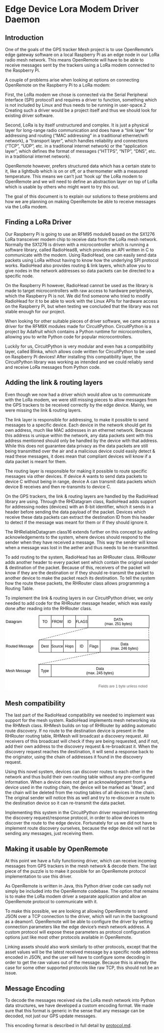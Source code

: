 # Edge Device Lora Modem Driver Daemon

## Introduction

One of the goals of the GPS tracker Mesh project is to use OpenRemote’s edge gateway software on a local Raspberry Pi as an edge node in our LoRa radio mesh network. This means OpenRemote will have to be able to receive messages sent by the trackers using a LoRa modem connected to the Raspberry Pi. 

A couple of problems arise when looking at options on connecting OpenRemote on the Raspberry Pi to a LoRa modem: 

First, the LoRa modem we chose is connected via the Serial Peripheral Interface (SPI) protocol1 and requires a driver to function, something which is not included by Linux and thus needs to be running in user-space.2 Creating such a driver would be a project itself and thus we should look for existing driver software. 

Second, LoRa is by itself unstructured and complex. It is just a physical layer for long-range radio communication and does have a “link layer” for addressing and routing (“MAC addressing” in a traditional ethernet/wifi network), a “transport layer”, which handles reliability and connections (“TCP”, “UDP”, etc. in a traditional internet network) or the “application layer”, which defines the format of messages (“HTTPS”, “NTP”, “DNS”, etc. in a traditional internet network).  

OpenRemote however, prefers structured data which has a certain state to it, like a lightbulb which is on or off, or a thermometer with a measured temperature. This means we can’t just ‘hook up’ the LoRa modem to OpenRemote and we will need to define an abstraction layer on top of LoRa which is usable by others who might want to try this out. 

The goal of this document is to explain our solutions to these problems and how we are planning on making OpenRemote be able to receive messages via the LoRa modem.

## Finding a LoRa Driver 

Our Raspberry Pi is going to use an RFM95 module6 based on the SX1276 LoRa transceiver modem chip to receive data from the LoRa mesh network. Normally the SX1276 is driven with a microcontroller which is running a software library, called RadioHead8, which provides an API written in C to communicate with the modem. Using RadioHead, one can easily send data packets using LoRa without having to know how the underlying SPI protocol works. RadioHead also provides routing & link layers, which allow you to give nodes in the network addresses so data packets can be directed to a specific node. 

On the Raspberry Pi however, RadioHead cannot be used as the library is made to target microcontrollers with raw access to hardware peripherals, which the Raspberry Pi is not. We did find someone who tried to modify RadioHead for it to be able to work with the Linux APIs for hardware access on the Raspberry Pi, but when testing we concluded that the library was not stable enough for our project. 

When looking for other suitable pieces of driver software, we came across a driver for the RFM9X modules made for CircuitPython. CircuitPython is a project by Adafruit which contains a Python runtime for microcontrollers, allowing you to write Python code for popular microcontrollers.  

Luckily for us, CircuitPython is very modular and even has a compatibility layer, called Blinka, which allows code written for CircuitPython to be used on Raspberry Pi devices! After installing this compatibility layer, the CircuitPython library was working as intended and we could reliably send and receive LoRa messages from Python code.

## Adding the link & routing layers 

Even though we now had a driver which would allow us to communicate with the LoRa modem, we were still missing pieces to allow messages from the GPS trackers to be received correctly by the edge device. Mainly, we were missing the link & routing layers.

The link layer is responsible for addressing, to make it possible to send messages to a specific device. Each device in the network should get its own address, much like MAC addresses in an ethernet network. Because this address is unique within the network, any data packets sent with this address mentioned should only be handled by the device with that address. While this does not guarantee data privacy as the data packets are still being transmitted over the air and a malicious device could easily detect & read these messages, it does mean that compliant devices will know if a data packet is meant for them. 

The routing layer is responsible for making it possible to route specific messages via other devices. If device A wants to send data packets to device C without being in range, device A can transmit data packets which device B receives and then re-transmits to device C. 

On the GPS trackers, the link & routing layers are handled by the RadioHead library are using. Through the RHDatagram class, RadioHead adds support for addressing nodes (devices) with an 8-bit identifier, which it sends in a header before sending the data payload of the packet. Devices which receive these data packets can extract the destination ID from this header to detect if the message was meant for them or if they should ignore it.  

The RHReliableDatagram class16 extends further on this concept by adding acknowledgements to the system, where devices should respond to the sender when they have received a message. This way the sender will know when a message was lost in the aether and thus needs to be re-transmitted. 

To add routing to the system, RadioHead has an RHRouter class. RHRouter adds another header to every packet sent which contain the original sender & destination of the packet. Because of this, receivers of the packet will know if they are the destination or if they should re-transmit the packet to another device to make the packet reach its destination. To tell the system how the route these packets, the RHRouter class allows programming a Routing Table. 

To implement the link & routing layers in our CircuitPython driver, we only needed to add code for the RHRouter message header, which was easily done after reading into the RHRouter class.

![Layers](./img/rh_layers.png)

## Mesh compatibility
The last part of the RadioHead compatibility we needed to implement was support for the mesh system. RadioHead implements mesh networking via the RHMesh class. RHMesh builds on top of RHRouter by adding automatic route discovery. If no route to the destination device is present in the RHRouter routing table, RHMesh will broadcast a discovery request. All receivers of this broadcast will check if they are being requested, and if not, add their own address to the discovery request & re-broadcast it. When the discovery request reaches the destination, it will send a response back to the originator, using the chain of addresses it found in the discovery request.

Using this novel system, devices can discover routes to each other in the network and thus build their own routing table without any pre-configured information. When a device does not get an acknowledgement from a device used in the routing chain, the device will be marked as “dead”, and the chain will be deleted from the routing tables of all devices in the chain. The original sender will notice this as well and try to re-discover a route to the destination device so it can re-transmit the data packet.

Implementing this system in the CircuitPython driver required implementing the discovery request/response protocol, in order to allow devices to discover the route to the edge device. Fortunately for us we did not have to implement route discovery ourselves, because the edge device will not be sending any messages, just receiving them.

## Making it usable by OpenRemote
At this point we have a fully functioning driver, which can receive incoming messages from GPS trackers in the mesh network & decode them. The last piece of the puzzle is to make it possible for an OpenRemote protocol implementation to use this driver.

As OpenRemote is written in Java, this Python driver code can sadly not simply be included into the OpenRemote codebase. The option that remains is to make the LoRa modem driver a separate application and allow an OpenRemote protocol to communicate with it.

To make this possible, we are looking at allowing OpenRemote to send JSON over a TCP connection to the driver, which will run in the background as a deamon1. OpenRemote will be able to configure the driver by setting connection parameters like the edge device’s mesh network address. A custom protocol will expose these parameters as protocol configuration options just like most other protocols available in OpenRemote.

Linking assets should also work similarly to other protocols, except that the asset values will be the latest received message by a specific node address encoded in JSON, and the user will have to configure some decoding in order to get the raw values out of the message. Because this is already the case for some other supported protocols like raw TCP, this should not be an issue.

## Message Encoding
To decode the messages received via the LoRa mesh network into Python data structures, we have developed a custom encoding format. We made sure that this format is generic in the sense that any message can be decoded, not just our GPS update messages.

This encoding format is described in full detail by [protocol.md](./protocol.md).